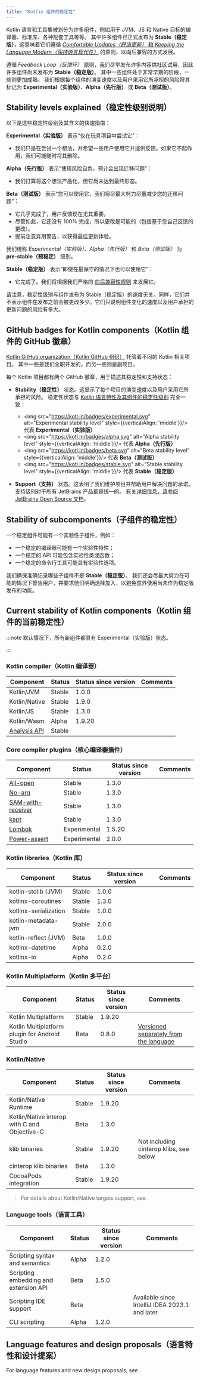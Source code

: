 ```yaml
---
title: "Kotlin 组件的稳定性"
---
```

Kotlin 语言和工具集被划分为许多组件，例如用于 JVM、JS 和 Native 目标的编译器、标准库、各种配套工具等等。
其中许多组件已正式发布为 **Stable（稳定版）**，这意味着它们遵循 [_Comfortable Updates（舒适更新）_ 和 _Keeping the Language Modern（保持语言现代性）_](kotlin-evolution-principles.md) 的原则，以向后兼容的方式发展。

遵循 _Feedback Loop（反馈环）_ 原则，我们尽早发布许多内容供社区试用，因此许多组件尚未发布为 **Stable（稳定版）**。
其中一些组件处于非常早期的阶段，一些则更加成熟。
我们根据每个组件的演变速度以及用户采用它所承担的风险将其标记为 **Experimental（实验版）**、**Alpha（先行版）** 或 **Beta（测试版）**。

## Stability levels explained（稳定性级别说明）

以下是这些稳定性级别及其含义的快速指南：

**Experimental（实验版）** 表示“仅在玩具项目中尝试它”：
  * 我们只是在尝试一个想法，并希望一些用户使用它并提供反馈。如果它不起作用，我们可能随时将其删除。

**Alpha（先行版）** 表示“使用风险自负，预计会出现迁移问题”：
  * 我们打算将这个想法产品化，但它尚未达到最终形态。

**Beta（测试版）** 表示“您可以使用它，我们将尽最大努力尽量减少您的迁移问题”：
  * 它几乎完成了，用户反馈现在尤其重要。
  * 尽管如此，它还没有 100% 完成，所以更改是可能的（包括基于您自己反馈的更改）。
  * 提前注意弃用警告，以获得最佳更新体验。

我们统称 _Experimental（实验版）_、_Alpha（先行版）_ 和 _Beta（测试版）_ 为 **pre-stable（预稳定）** 级别。

<a name="stable"/>

**Stable（稳定版）** 表示“即使在最保守的情况下也可以使用它”：
  * 它完成了。我们将根据我们严格的 [向后兼容性规则](https://kotlinfoundation.org/language-committee-guidelines/) 来发展它。

请注意，稳定性级别与组件发布为 Stable（稳定版）的速度无关。同样，它们并不表示组件在发布之前会被更改多少。它们只说明组件变化的速度以及用户承担的更新问题的风险有多大。

## GitHub badges for Kotlin components（Kotlin 组件的 GitHub 徽章）

[Kotlin GitHub organization（Kotlin GitHub 组织）](https://github.com/Kotlin) 托管着不同的 Kotlin 相关项目。
其中一些是我们全职开发的，而另一些则是副项目。

每个 Kotlin 项目都有两个 GitHub 徽章，用于描述其稳定性和支持状态：

* **Stability（稳定性）** 状态。这显示了每个项目的演变速度以及用户采用它所承担的风险。
  稳定性状态与 [Kotlin 语言特性及其组件的稳定性级别](#stability-levels-explained) 完全一致：
    * <img src="https://kotl.in/badges/experimental.svg" alt="Experimental stability level" style={{verticalAlign: 'middle'}}/> 代表 **Experimental（实验版）**
    * <img src="https://kotl.in/badges/alpha.svg" alt="Alpha stability level" style={{verticalAlign: 'middle'}}/> 代表 **Alpha（先行版）**
    * <img src="https://kotl.in/badges/beta.svg" alt="Beta stability level" style={{verticalAlign: 'middle'}}/> 代表 **Beta（测试版）**
    * <img src="https://kotl.in/badges/stable.svg" alt="Stable stability level" style={{verticalAlign: 'middle'}}/> 代表 **Stable（稳定版）**

* **Support（支持）** 状态。这表明了我们维护项目并帮助用户解决问题的承诺。
  支持级别对于所有 JetBrains 产品都是统一的。
  [有关详细信息，请参阅 JetBrains Open Source 文档](https://github.com/JetBrains#jetbrains-on-github)。

## Stability of subcomponents（子组件的稳定性）

一个稳定组件可能有一个实验性子组件，例如：
* 一个稳定的编译器可能有一个实验性特性；
* 一个稳定的 API 可能包含实验性类或函数；
* 一个稳定的命令行工具可能具有实验性选项。

我们确保准确记录哪些子组件不是 **Stable（稳定版）**。
我们还会尽最大努力在可能的情况下警告用户，并要求他们明确选择加入，以避免意外使用尚未作为稳定版发布的功能。

## Current stability of Kotlin components（Kotlin 组件的当前稳定性）

:::note
默认情况下，所有新组件都具有 Experimental（实验版）状态。

:::

### Kotlin compiler（Kotlin 编译器）

| **Component**                                                       | **Status** | **Status since version** | **Comments** |
|---------------------------------------------------------------------|------------|--------------------------|--------------|
| Kotlin/JVM                                                          | Stable     | 1.0.0                    |              |
| Kotlin/Native                                                       | Stable     | 1.9.0                    |              |
| Kotlin/JS                                                           | Stable     | 1.3.0                    |              |
| Kotlin/Wasm                                                         | Alpha      | 1.9.20                   |              |
| [Analysis API](https://kotlin.github.io/analysis-api/index_md.html) | Stable     |                          |              |

### Core compiler plugins（核心编译器插件）

| **Component**                                    | **Status**   | **Status since version** | **Comments** |
|--------------------------------------------------|--------------|--------------------------|--------------|
| [All-open](all-open-plugin.md)                   | Stable       | 1.3.0                    |              |
| [No-arg](no-arg-plugin.md)                       | Stable       | 1.3.0                    |              |
| [SAM-with-receiver](sam-with-receiver-plugin.md) | Stable       | 1.3.0                    |              |
| [kapt](kapt.md)                                  | Stable       | 1.3.0                    |              |
| [Lombok](lombok.md)                              | Experimental | 1.5.20                   |              |
| [Power-assert](power-assert.md)                  | Experimental | 2.0.0                    |              |

### Kotlin libraries（Kotlin 库）

| **Component**         | **Status** | **Status since version** | **Comments** |
|-----------------------|------------|--------------------------|--------------|
| kotlin-stdlib (JVM)   | Stable     | 1.0.0                    |              |
| kotlinx-coroutines    | Stable     | 1.3.0                    |              |
| kotlinx-serialization | Stable     | 1.0.0                    |              |
| kotlin-metadata-jvm   | Stable     | 2.0.0                    |              |
| kotlin-reflect (JVM)  | Beta       | 1.0.0                    |              |
| kotlinx-datetime      | Alpha      | 0.2.0                    |              |
| kotlinx-io            | Alpha      | 0.2.0                    |              |

### Kotlin Multiplatform（Kotlin 多平台）

| **Component**                                    | **Status**   | **Status since version** | **Comments**                                                               |
|--------------------------------------------------|--------------|--------------------------|----------------------------------------------------------------------------|
| Kotlin Multiplatform                             | Stable       | 1.9.20                   |                                                                            |
| Kotlin Multiplatform plugin for Android Studio   | Beta         | 0.8.0                    | [Versioned separately from the language](multiplatform-plugin-releases.md) |

### Kotlin/Native

| **Component**                                | **Status** | **Status since version** | **Comments**                            |
|----------------------------------------------|------------|--------------------------|-----------------------------------------|
| Kotlin/Native Runtime                        | Stable     | 1.9.20                   |                                         |
| Kotlin/Native interop with C and Objective-C | Beta       | 1.3.0                    |                                         |
| klib binaries                                | Stable     | 1.9.20                   | Not including cinterop klibs, see below |
| cinterop klib binaries                       | Beta       | 1.3.0                    |                                         |
| CocoaPods integration                        | Stable     | 1.9.20                   |                                         |

> For details about Kotlin/Native targets support, see [](native-target-support.md).

### Language tools（语言工具）

| **Component**                         | **Status**   | **Status since version** | **Comments**                                   |
|---------------------------------------|--------------|--------------------------|------------------------------------------------|
| Scripting syntax and semantics        | Alpha        | 1.2.0                    |                                                |
| Scripting embedding and extension API | Beta         | 1.5.0                    |                                                |
| Scripting IDE support                 | Beta         |                          | Available since IntelliJ IDEA 2023.1 and later |
| CLI scripting                         | Alpha        | 1.2.0                    |                                                |

## Language features and design proposals（语言特性和设计提案）

For language features and new design proposals, see [](kotlin-language-features-and-proposals.md).